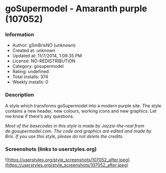# goSupermodel - Amaranth purple (107052)

### Information
- Author: gSmBrisNO (unknown)
- Created at: unknown
- Updated at: 11/7/2014, 1:09:35 PM
- License: NO-REDISTRIBUTION
- Category: gosupermodel
- Rating: undefined
- Total installs: 374
- Weekly installs: 0


### Description
A style which transforms goSupermodel into a modern purple site. The style contains a new header, new colours, working icons and new graphics.
Let me know if there's any questions.

<i>Most of the basecodes in this style is made by Jazzie-the-real from de.gosupermodel.com.
The code and graphics are edited and made by Bris.
If you use this style, please do not delete the credits.</i>


### Screenshots (links to userstyles.org)
![https://userstyles.org/style_screenshots/107052_after.jpeg](https://userstyles.org/style_screenshots/107052_after.jpeg)



